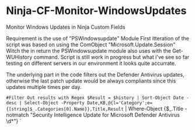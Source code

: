 # Ninja-CF-Monitor-WindowsUpdates
Monitor Windows Updates in Ninja Custom Fields

Requirement is the use of "PSWindowsupdate" Module First itteration of the script was based on using the ComObject "Microsoft.Update.Session"
Witch the in return the PSWindowsupdate module also uses with the Get-WUHistory command.
Script is still work in progress but what i've see so far testing on different servers in our environment it looks quite accurrate.

The underlying part in the code filters out the Defender Antivirus updates, otherwise the last patch update would be always compliants since this updates multiple times per day.

`
#Filter Out results with Regex
$Result = $history | Sort-Object Date -desc |
  Select-Object -Property Date,KB,@{l='Category';e={[string]$_.Categories[0].Name}},Title,Result `
| Where-Object {$_.Title -notmatch "Security Intelligence Update for Microsoft Defender Antivirus \d*"}
`